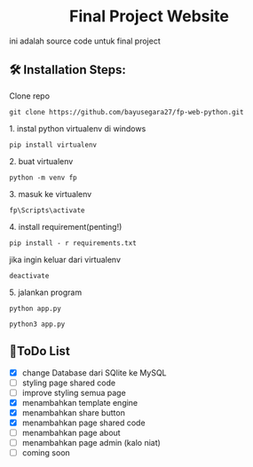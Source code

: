 <h1 align="center" id="title">Final Project Website</h1>
ini adalah source code untuk final project


<h2>🛠️ Installation Steps:</h2>

<p>Clone repo</p>

```
git clone https://github.com/bayusegara27/fp-web-python.git
```

<p>1. instal python virtualenv di windows</p>

```
pip install virtualenv 
```

<p>2. buat virtualenv</p>

```
python -m venv fp
```

<p>3. masuk ke virtualenv</p>

```
fp\Scripts\activate
```

<p>4. install requirement(penting!)</p>

```
pip install - r requirements.txt
```

<p> jika ingin keluar dari virtualenv</p>

```
deactivate
```

<p>5. jalankan program</p>

```
python app.py
```

```
python3 app.py
```

<h2>📃ToDo List</h2>

- [x] change Database dari SQlite ke MySQL
- [ ] styling page shared code
- [ ] improve styling semua page
- [x] menambahkan template engine
- [x] menambahkan share button
- [x] menambahkan page shared code
- [ ] menambahkan page about
- [ ] menambahkan page admin (kalo niat)
- [ ] coming soon